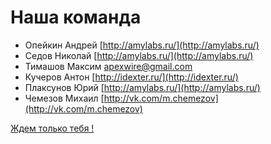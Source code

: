 Наша команда
============

- Опейкин Андрей [http://amylabs.ru/](http://amylabs.ru/)
- Седов Николай [http://amylabs.ru/](http://amylabs.ru/)
- Тимашов Максим  apexwire@gmail.com
- Кучеров Антон [http://idexter.ru/](http://idexter.ru/)
- Плаксунов Юрий [http://amylabs.ru/](http://amylabs.ru/)
- Чемезов Михаил [http://vk.com/m.chemezov](http://vk.com/m.chemezov)

[Ждем только тебя !](http://yupe.ru/contacts)
